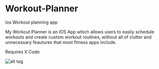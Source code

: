 # Workout-Planner
Ios Workout planning app

My Workout Planner is an IOS App which allows users to easily schedule workouts and create custom workout routines, without all of clutter and unnecessary feautures that most fitness apps include.

Requires X Code

![alt tag](http://imgur.com/sK5Oz39 "Description goes here")

